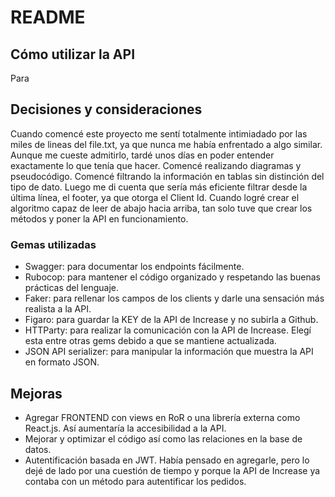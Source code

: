 # README

## Cómo utilizar la API 

Para

## Decisiones y consideraciones 

Cuando comencé este proyecto me sentí totalmente intimiadado por las miles de lineas del file.txt, ya que nunca me había enfrentado a algo similar. Aunque me cueste admitirlo, tardé unos días en poder entender exactamente lo que tenía que hacer. Comencé realizando diagramas y pseudocódigo. Comencé filtrando la información en tablas sin distinción del tipo de dato. Luego me di cuenta que sería más eficiente filtrar desde la última línea, el footer, ya que otorga el Client Id. Cuando logré crear el algoritmo capaz de leer de abajo hacia arriba, tan solo tuve que crear los métodos y poner la API en funcionamiento. 

### Gemas utilizadas

* Swagger: para documentar los endpoints fácilmente. 
* Rubocop: para mantener el código organizado y respetando las buenas prácticas del lenguaje. 
* Faker: para rellenar los campos de los clients y darle una sensación más realista a la API.
* Figaro: para guardar la KEY de la API de Increase y no subirla a Github. 
* HTTParty: para realizar la comunicación con la API de Increase. Elegí esta entre otras gems debido a que se mantiene actualizada. 
* JSON API serializer: para manipular la información que muestra la API en formato JSON. 

## Mejoras 

* Agregar FRONTEND con views en RoR o una librería externa como React.js. Así aumentaría la accesibilidad a la API. 
* Mejorar y optimizar el código así como las relaciones en la base de datos.
* Autentificación basada en JWT. Había pensado en agregarle, pero lo dejé de lado por una cuestión de tiempo y porque la API de Increase ya contaba con un método para autentificar los pedidos.
